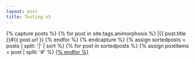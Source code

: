 ```yaml
---
layout: post
title: Testing v3
---
```


{% capture posts %}
  {% for post in site.tags.animorphosis %}
  |{{ post.title }}#{{ post.url }}
  {% endfor %}
{% endcapture %}
{% assign sortedposts = posts | split: '|' | sort %}
{% for post in sortedposts %}
    {% assign postitems = post | split: '#' %}
    <a class="post-title" href="{{ site.baseurl }}{{ post.url }}">
{% endfor %}

